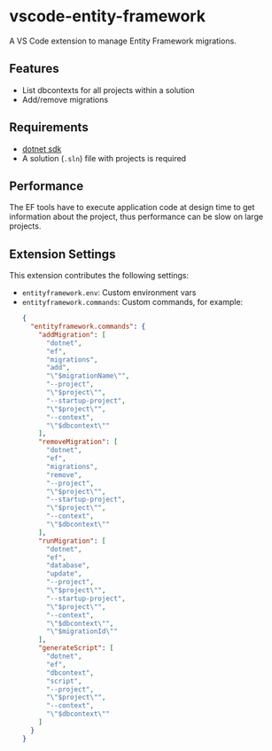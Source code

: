 # vscode-entity-framework

A VS Code extension to manage Entity Framework migrations.

## Features

- List dbcontexts for all projects within a solution
- Add/remove migrations

## Requirements

- [dotnet sdk](https://dotnet.microsoft.com/download)
- A solution (`.sln`) file with projects is required

## Performance

The EF tools have to execute application code at design time to get information about the project, thus performance can be slow on large projects.

## Extension Settings

This extension contributes the following settings:

- `entityframework.env`: Custom environment vars
- `entityframework.commands`: Custom commands, for example:
  ```json
  {
    "entityframework.commands": {
      "addMigration": [
        "dotnet",
        "ef",
        "migrations",
        "add",
        "\"$migrationName\"",
        "--project",
        "\"$project\"",
        "--startup-project",
        "\"$project\"",
        "--context",
        "\"$dbcontext\""
      ],
      "removeMigration": [
        "dotnet",
        "ef",
        "migrations",
        "remove",
        "--project",
        "\"$project\"",
        "--startup-project",
        "\"$project\"",
        "--context",
        "\"$dbcontext\""
      ],
      "runMigration": [
        "dotnet",
        "ef",
        "database",
        "update",
        "--project",
        "\"$project\"",
        "--startup-project",
        "\"$project\"",
        "--context",
        "\"$dbcontext\"",
        "\"$migrationId\""
      ],
      "generateScript": [
        "dotnet",
        "ef",
        "dbcontext",
        "script",
        "--project",
        "\"$project\"",
        "--context",
        "\"$dbcontext\""
      ]
    }
  }
  ```

